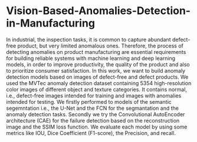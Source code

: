 # Vision-Based-Anomalies-Detection-in-Manufacturing
In industrial, the inspection tasks, it is common to capture abundant defect-free product, but very limited anomalous ones. Therefore, the process of detecting anomalies on product manufacturing are essential requirements for building reliable systems with machine learning and deep learning models, in order to improve productivity, the quality of the product and also to prioritize consumer satisfaction. In this work, we want to build anomaly detection models based on images of defect-free and defect products. We used the MVTec anomaly detection dataset containing 5354 high-resolution color images of different object and texture categories. It contains normal, i.e., defect-free images intended for training and images with anomalies intended for testing. We firstly performed to models of the semantic segemntation i.e., the U-Net and the FCN for the segmantation and the anomaly detection tasks. Secondly we try the Convolutional AutoEncoder architecture (CAE) for the failure detection based on the reconstruction image and the SSIM loss function. We evaluate each model by using some metrics like IOU, Dice Coefficient (F1-score), the Precision, and recall.
